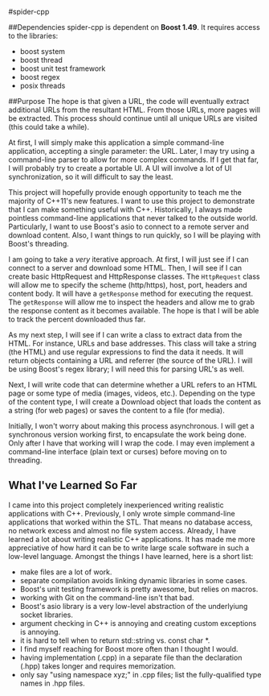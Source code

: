#spider-cpp

##Dependencies
spider-cpp is dependent on **Boost 1.49**. It requires access to the libraries:
* boost system
* boost thread
* boost unit test framework
* boost regex
* posix threads

##Purpose
The hope is that given a URL, the code will eventually extract additional URLs from the resultant HTML. From those URLs, more pages will be extracted. This process should continue until all unique URLs are visited (this could take a while).

At first, I will simply make this application a simple command-line application, accepting a single parameter: the URL. Later, I may try using a command-line parser to allow for more complex commands. If I get that far, I will probably try to create a portable UI. A UI will involve a lot of UI synchronization, so it will difficult to say the least.

This project will hopefully provide enough opportunity to teach me the majority of C++11's new features. I want to use this project to demonstrate that I can make something useful with C++. Historically, I always made pointless command-line applications that never talked to the outside world. Particularly, I want to use Boost's asio to connect to a remote server and download content. Also, I want things to run quickly, so I will be playing with Boost's threading.

I am going to take a _very_ iterative approach. At first, I will just see if I can connect to a server and download some HTML. Then, I will see if I can create basic HttpRequest and HttpResponse classes. The `HttpRequest` class will allow me to specify the scheme (http/https), host, port, headers and content body. It will have a `getResponse` method for executing the request. The `getResponse` will allow me to inspect the headers and allow me to grab the response content as it becomes available. The hope is that I will be able to track the percent downloaded thus far.

As my next step, I will see if I can write a class to extract data from the HTML. For instance, URLs and base addresses. This class will take a string (the HTML) and use regular expressions to find the data it needs. It will return objects containing a URL and referrer (the source of the URL). I will be using Boost's regex library; I will need this for parsing URL's as well.

Next, I will write code that can determine whether a URL refers to an HTML page or some type of media (images, videos, etc.). Depending on the type of the content type, I will create a Download object that loads the content as a string (for web pages) or saves the content to a file (for media).

Initially, I won't worry about making this process asynchronous. I will get a synchronous version working first, to encapsulate the work being done. Only after I have that working will I wrap the code. I may even implement a command-line interface (plain text or curses) before moving on to threading.

## What I've Learned So Far
I came into this project completely inexperienced writing realistic applications with C++. Previously, I only wrote simple command-line applications that worked within the STL. That means no database access, no network excess and almost no file system access. Already, I have learned a lot about writing realistic C++ applications. It has made me more appreciative of how hard it can be to write large scale software in such a low-level language. Amongst the things I have learned, here is a short list:
* make files are a lot of work.
* separate compilation avoids linking dynamic libraries in some cases.
* Boost's unit testing framework is pretty awesome, but relies on macros.
* working with Git on the command-line isn't that bad.
* Boost's asio library is a very low-level abstraction of the underlyiung socket libraries.
* argument checking in C++ is annoying and creating custom exceptions is annoying.
* it is hard to tell when to return std::string vs. const char *.
* I find myself reaching for Boost more often than I thought I would.
* having implementation (.cpp) in a separate file than the declaration (.hpp) takes longer and requires memorization.
* only say "using namespace xyz;" in .cpp files; list the fully-qualified type names in .hpp files.
